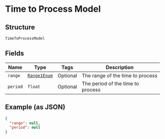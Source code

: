 
# Time to Process Model

## Structure

`TimeToProcessModel`

## Fields

| Name | Type | Tags | Description |
|  --- | --- | --- | --- |
| `range` | [`Range1Enum`](../../doc/models/range-1-enum.md) | Optional | The range of the time to process |
| `period` | `float` | Optional | The period of the time to process |

## Example (as JSON)

```json
{
  "range": null,
  "period": null
}
```

